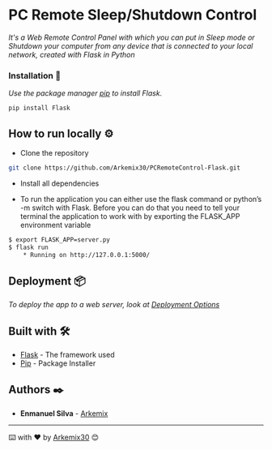 # PC Remote Sleep/Shutdown Control 

_It's a Web Remote Control Panel with which you can put in Sleep mode or Shutdown your computer from any device that is connected to your local network, created with Flask in Python_

### Installation 🔧

_Use the package manager [pip](https://pip.pypa.io/en/stable/) to install Flask._

```bash
pip install Flask
```

## How to run locally ⚙️

* Clone the repository
```bash
git clone https://github.com/Arkemix30/PCRemoteControl-Flask.git
```
* Install all dependencies

* To run the application you can either use the flask command or python’s -m switch with Flask. Before you can do that you need to tell your terminal the application to work with by exporting the FLASK_APP environment variable
```bash
$ export FLASK_APP=server.py
$ flask run
    * Running on http://127.0.0.1:5000/
```
## Deployment 📦

_To deploy the app to a web server, look at [Deployment Options](https://flask.palletsprojects.com/en/1.1.x/deploying/#deployment)_

## Built with 🛠️


* [Flask](https://flask.palletsprojects.com/en/1.1.x/) - The framework used
* [Pip](https://pip.pypa.io/en/stable/) - Package Installer
## Authors ✒️

* **Enmanuel Silva** - [Arkemix](https://github.com/Arkemix30)

---
⌨️ with ❤️ by [Arkemix30](https://github.com/Arkemix) 😊